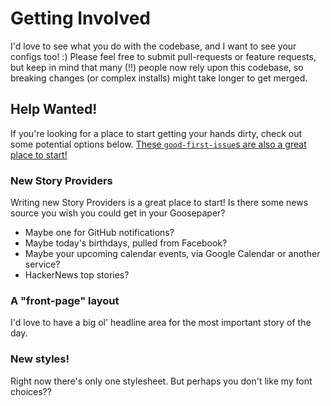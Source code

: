# Getting Involved

I'd love to see what you do with the codebase, and I want to see your configs too! :) Please feel free to submit pull-requests or feature requests, but keep in mind that many (!!) people now rely upon this codebase, so breaking changes (or complex installs) might take longer to get merged.

## Help Wanted!

If you're looking for a place to start getting your hands dirty, check out some potential options below. [These `good-first-issue`s are also a great place to start!](https://github.com/j6k4m8/goosepaper/issues?q=is%3Aissue+is%3Aopen+label%3A%22good+first+issue%22)

### New Story Providers

Writing new Story Providers is a great place to start! Is there some news source you wish you could get in your Goosepaper?

* Maybe one for GitHub notifications? 
* Maybe today's birthdays, pulled from Facebook? 
* Maybe your upcoming calendar events, via Google Calendar or another service?
* HackerNews top stories?

### A "front-page" layout

I'd love to have a big ol' headline area for the most important story of the day.

### New styles!

Right now there's only one stylesheet. But perhaps you don't like my font choices??
